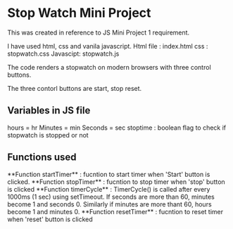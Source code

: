 <h1>Stop Watch Mini Project</h1>

This was created in reference to JS Mini Project 1 requirement.

I have used html, css and vanila javascript.
Html file : index.html
css :  stopwatch.css
Javascipt:  stopwatch.js

The code renders a stopwatch on modern browsers with three control buttons.

The three contorl buttons are start, stop reset.

<h2>Variables in JS file</h2>
hours = hr
Minutes = min
Seconds  = sec
stoptime : boolean flag to check if stopwatch is stopped or not

<h2>Functions used</h2>
**Function startTimer** :   fucntion to start timer when 'Start' button is clicked.
**Function stopTimer** :  fucntion to stop timer when 'stop' button is clicked
**Function timerCycle** : TimerCycle() is called after every 1000ms (1 sec) using setTimeout.
If seconds are more than 60, minutes become 1 and seconds 0.
Similarly if minutes are more thant 60, hours become 1 and minutes 0.
**Function resetTimer** : fucntion to reset timer when 'reset' button is clicked

